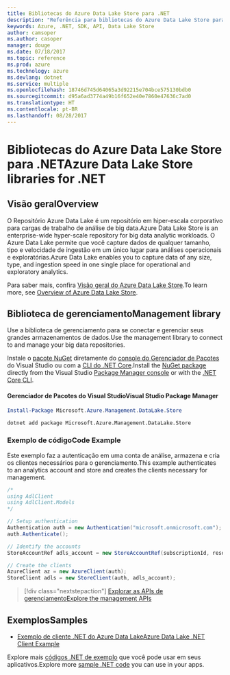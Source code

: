 ```yaml
---
title: Bibliotecas do Azure Data Lake Store para .NET
description: "Referência para bibliotecas do Azure Data Lake Store para .NET"
keywords: Azure, .NET, SDK, API, Data Lake Store
author: camsoper
ms.author: casoper
manager: douge
ms.date: 07/18/2017
ms.topic: reference
ms.prod: azure
ms.technology: azure
ms.devlang: dotnet
ms.service: multiple
ms.openlocfilehash: 18746d745d64065a3d92215e704bce575130bdb0
ms.sourcegitcommit: d95a6ad3774a49b16f652e40e7860e47636c7ad0
ms.translationtype: HT
ms.contentlocale: pt-BR
ms.lasthandoff: 08/28/2017
---
```

# <a name="azure-data-lake-store-libraries-for-net"></a><span data-ttu-id="e39b9-104">Bibliotecas do Azure Data Lake Store para .NET</span><span class="sxs-lookup"><span data-stu-id="e39b9-104">Azure Data Lake Store libraries for .NET</span></span>

## <a name="overview"></a><span data-ttu-id="e39b9-105">Visão geral</span><span class="sxs-lookup"><span data-stu-id="e39b9-105">Overview</span></span>

<span data-ttu-id="e39b9-106">O Repositório Azure Data Lake é um repositório em hiper-escala corporativo para cargas de trabalho de análise de big data.</span><span class="sxs-lookup"><span data-stu-id="e39b9-106">Azure Data Lake Store is an enterprise-wide hyper-scale repository for big data analytic workloads.</span></span> <span data-ttu-id="e39b9-107">O Azure Data Lake permite que você capture dados de qualquer tamanho, tipo e velocidade de ingestão em um único lugar para análises operacionais e exploratórias.</span><span class="sxs-lookup"><span data-stu-id="e39b9-107">Azure Data Lake enables you to capture data of any size, type, and ingestion speed in one single place for operational and exploratory analytics.</span></span>

<span data-ttu-id="e39b9-108">Para saber mais, confira [Visão geral do Azure Data Lake Store](/azure/data-lake-store/data-lake-store-overview).</span><span class="sxs-lookup"><span data-stu-id="e39b9-108">To learn more, see [Overview of Azure Data Lake Store](/azure/data-lake-store/data-lake-store-overview).</span></span>

## <a name="management-library"></a><span data-ttu-id="e39b9-109">Biblioteca de gerenciamento</span><span class="sxs-lookup"><span data-stu-id="e39b9-109">Management library</span></span>

<span data-ttu-id="e39b9-110">Use a biblioteca de gerenciamento para se conectar e gerenciar seus grandes armazenamentos de dados.</span><span class="sxs-lookup"><span data-stu-id="e39b9-110">Use the management library to connect to and manage your big data repositories.</span></span>

<span data-ttu-id="e39b9-111">Instale o [pacote NuGet](https://www.nuget.org/packages/Microsoft.Azure.Management.DataLake.Store) diretamente do [console do Gerenciador de Pacotes][PackageManager] do Visual Studio ou com a [CLI do .NET Core][DotNetCLI].</span><span class="sxs-lookup"><span data-stu-id="e39b9-111">Install the [NuGet package](https://www.nuget.org/packages/Microsoft.Azure.Management.DataLake.Store) directly from the Visual Studio [Package Manager console][PackageManager] or with the [.NET Core CLI][DotNetCLI].</span></span>

#### <a name="visual-studio-package-manager"></a><span data-ttu-id="e39b9-112">Gerenciador de Pacotes do Visual Studio</span><span class="sxs-lookup"><span data-stu-id="e39b9-112">Visual Studio Package Manager</span></span>

```powershell
Install-Package Microsoft.Azure.Management.DataLake.Store
```

```bash
dotnet add package Microsoft.Azure.Management.DataLake.Store
```

### <a name="code-example"></a><span data-ttu-id="e39b9-113">Exemplo de código</span><span class="sxs-lookup"><span data-stu-id="e39b9-113">Code Example</span></span>

<span data-ttu-id="e39b9-114">Este exemplo faz a autenticação em uma conta de análise, armazena e cria os clientes necessários para o gerenciamento.</span><span class="sxs-lookup"><span data-stu-id="e39b9-114">This example authenticates to an analytics account and store and creates the clients necessary for management.</span></span>

```csharp
/*
using AdlClient
using AdlClient.Models 
*/

// Setup authentication 
Authentication auth = new Authentication("microsoft.onmicrosoft.com"); // change this to YOUR tenant
auth.Authenticate();

// Identify the accounts
StoreAccountRef adls_account = new StoreAccountRef(subscriptionId, resourceGroup, userName);

// Create the clients
AzureClient az = new AzureClient(auth);
StoreClient adls = new StoreClient(auth, adls_account);
```

> [!div class="nextstepaction"]
> [<span data-ttu-id="e39b9-115">Explorar as APIs de gerenciamento</span><span class="sxs-lookup"><span data-stu-id="e39b9-115">Explore the management APIs</span></span>](/dotnet/api/overview/azure/datalakestore/management)

## <a name="samples"></a><span data-ttu-id="e39b9-116">Exemplos</span><span class="sxs-lookup"><span data-stu-id="e39b9-116">Samples</span></span>

* [<span data-ttu-id="e39b9-117">Exemplo de cliente .NET do Azure Data Lake</span><span class="sxs-lookup"><span data-stu-id="e39b9-117">Azure Data Lake .NET Client Example</span></span>](https://azure.microsoft.com/en-us/resources/samples/data-lake-dotnet-client/)

<span data-ttu-id="e39b9-118">Explore mais [códigos .NET de exemplo](https://azure.microsoft.com/resources/samples/?platform=dotnet) que você pode usar em seus aplicativos.</span><span class="sxs-lookup"><span data-stu-id="e39b9-118">Explore more [sample .NET code](https://azure.microsoft.com/resources/samples/?platform=dotnet) you can use in your apps.</span></span>

[PackageManager]: https://docs.microsoft.com/nuget/tools/package-manager-console
[DotNetCLI]: https://docs.microsoft.com/en-us/dotnet/core/tools/dotnet-add-package
